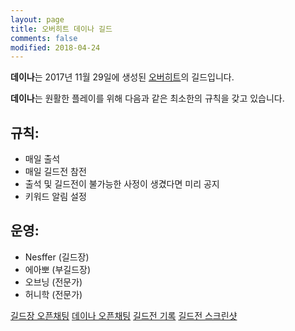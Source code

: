 ```yaml
---
layout: page
title: 오버히트 데이나 길드
comments: false
modified: 2018-04-24
---
```


**데이나**는 2017년 11월 29일에 생성된 [오버히트](http://overhit.nexon.com)의 길드입니다.

**데이나**는 원활한 플레이를 위해 다음과 같은 최소한의 규칙을 갖고 있습니다.

## 규칙:

* 매일 출석
* 매일 길드전 참전
* 출석 및 길드전이 불가능한 사정이 생겼다면 미리 공지
* 키워드 알림 설정

## 운영:

* Nesffer (길드장)
* 에아뽀 (부길드장)
* 오브닝 (전문가)
* 허니학 (전문가)

<div markdown="0">
  <a href="https://open.kakao.com/o/sb4XgfI" class="btn btn-warning" target="_blank">길드장 오픈채팅</a>
  <a href="https://open.kakao.com/o/gYLt8xH" class="btn btn-warning" target="_blank">데이나 오픈채팅</a>
  <a href="https://docs.google.com/spreadsheets/d/1ZnPfIhEc3qUZB466OW6nyQqMgHwaqbVRZ4tWoUYs4gs/edit?usp=sharing" class="btn btn-success" target="_blank">길드전 기록</a>
  <a href="https://www.dropbox.com/sh/6mqn3kniewyc0aq/AABSgar7ZblxRM-3sWvF8M4Pa?dl=0" class="btn btn-info" target="_blank">길드전 스크린샷</a>
</div>
